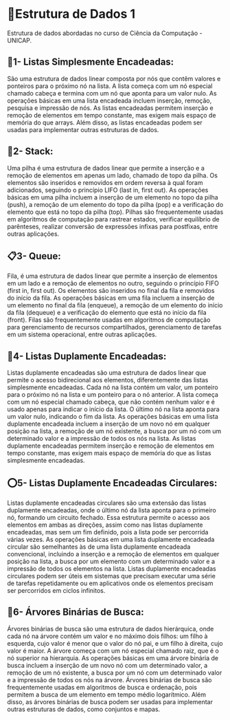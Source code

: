 # 🔖Estrutura de Dados 1
Estrutura de dados abordadas no curso de Ciência da Computação - UNICAP.

## 🫧1- Listas Simplesmente Encadeadas:
  São uma estrutura de dados linear composta por nós que contêm valores e ponteiros para o próximo nó na lista. A lista começa com um nó especial chamado cabeça e termina com um nó que aponta para um valor nulo. As operações básicas em uma lista encadeada incluem inserção, remoção, pesquisa e impressão de nós. As listas encadeadas permitem inserção e remoção de elementos em tempo constante, mas exigem mais espaço de memória do que arrays. Além disso, as listas encadeadas podem ser usadas para implementar outras estruturas de dados.

## 🔋2- Stack:
  Uma pilha é uma estrutura de dados linear que permite a inserção e a remoção de elementos em apenas um lado, chamado de topo da pilha. Os elementos são inseridos e removidos em ordem reversa à qual foram adicionados, seguindo o princípio LIFO (last in, first out). As operações básicas em uma pilha incluem a inserção de um elemento no topo da pilha (push), a remoção de um elemento do topo da pilha (pop) e a verificação do elemento que está no topo da pilha (top). Pilhas são frequentemente usadas em algoritmos de computação para rastrear estados, verificar equilíbrio de parênteses, realizar conversão de expressões infixas para postfixas, entre outras aplicações.
  
## 📋3- Queue:
  Fila, é uma estrutura de dados linear que permite a inserção de elementos em um lado e a remoção de elementos no outro, seguindo o princípio FIFO (first in, first out). Os elementos são inseridos no final da fila e removidos do início da fila. As operações básicas em uma fila incluem a inserção de um elemento no final da fila (enqueue), a remoção de um elemento do início da fila (dequeue) e a verificação do elemento que está no início da fila (front). Filas são frequentemente usadas em algoritmos de computação para gerenciamento de recursos compartilhados, gerenciamento de tarefas em um sistema operacional, entre outras aplicações.

## 🎏4- Listas Duplamente Encadeadas:
  Listas duplamente encadeadas são uma estrutura de dados linear que permite o acesso bidirecional aos elementos, diferentemente das listas simplesmente encadeadas. Cada nó na lista contém um valor, um ponteiro para o próximo nó na lista e um ponteiro para o nó anterior. A lista começa com um nó especial chamado cabeça, que não contém nenhum valor e é usado apenas para indicar o início da lista. O último nó na lista aponta para um valor nulo, indicando o fim da lista. As operações básicas em uma lista duplamente encadeada incluem a inserção de um novo nó em qualquer posição na lista, a remoção de um nó existente, a busca por um nó com um determinado valor e a impressão de todos os nós na lista. As listas duplamente encadeadas permitem inserção e remoção de elementos em tempo constante, mas exigem mais espaço de memória do que as listas simplesmente encadeadas.

## ⭕5- Listas Duplamente Encadeadas Circulares: 
  Listas duplamente encadeadas circulares são uma extensão das listas duplamente encadeadas, onde o último nó da lista aponta para o primeiro nó, formando um circuito fechado. Essa estrutura permite o acesso aos elementos em ambas as direções, assim como nas listas duplamente encadeadas, mas sem um fim definido, pois a lista pode ser percorrida várias vezes. As operações básicas em uma lista duplamente encadeada circular são semelhantes às de uma lista duplamente encadeada convencional, incluindo a inserção e a remoção de elementos em qualquer posição na lista, a busca por um elemento com um determinado valor e a impressão de todos os elementos na lista. Listas duplamente encadeadas circulares podem ser úteis em sistemas que precisam executar uma série de tarefas repetidamente ou em aplicativos onde os elementos precisam ser percorridos em ciclos infinitos.
  
## 🌳6- Árvores Binárias de Busca:
  Árvores binárias de busca são uma estrutura de dados hierárquica, onde cada nó na árvore contém um valor e no máximo dois filhos: um filho à esquerda, cujo valor é menor que o valor do nó pai, e um filho à direita, cujo valor é maior. A árvore começa com um nó especial chamado raiz, que é o nó superior na hierarquia. As operações básicas em uma árvore binária de busca incluem a inserção de um novo nó com um determinado valor, a remoção de um nó existente, a busca por um nó com um determinado valor e a impressão de todos os nós na árvore. Árvores binárias de busca são frequentemente usadas em algoritmos de busca e ordenação, pois permitem a busca de um elemento em tempo médio logarítmico. Além disso, as árvores binárias de busca podem ser usadas para implementar outras estruturas de dados, como conjuntos e mapas.
